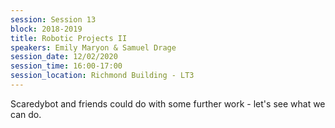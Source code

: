 ```yaml
---
session: Session 13
block: 2018-2019
title: Robotic Projects II
speakers: Emily Maryon & Samuel Drage
session_date: 12/02/2020
session_time: 16:00-17:00
session_location: Richmond Building - LT3
---
```

Scaredybot and friends could do with some further work - let's see what we can do.

